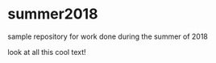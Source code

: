 # summer2018
sample repository for work done during the summer of 2018

look at all this cool text!
